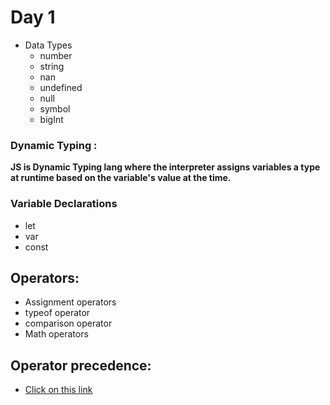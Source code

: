 # Day 1

- Data Types
  - number
  - string
  - nan
  - undefined
  - null 
  - symbol
  - bigInt

### Dynamic Typing :

__JS is Dynamic Typing lang where the interpreter assigns variables a type at runtime based on the variable's value at the time.__

### Variable Declarations
- let
- var 
- const

## Operators:
- Assignment operators
- typeof operator
- comparison operator
- Math operators

## Operator precedence:

- [Click on this link](https://developer.mozilla.org/en-US/docs/Web/JavaScript/Reference/Operators/Operator_Precedence)

